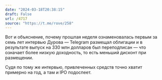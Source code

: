 ```yaml
---
date: "2024-03-18T20:38:15"
draft: False
url: /4717
source: "https://t.me/rove/258"
---
```


Вот и объяснение, почему прошлая неделя ознаменовалась первым за семь лет интервью Дурова — Telegram размещал облигации и в результате выпуск на 330 млн долларов был переподписан — что означает более низкую доходность, то есть меньший дисконт при размещении. 

Судя по тому же интервью, привлеченных средств точно хватит примерно на год, а там и IPO подоспеет.

